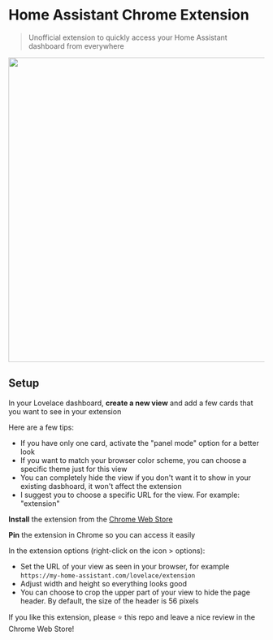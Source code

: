 # Home Assistant Chrome Extension

> Unofficial extension to quickly access your Home Assistant dashboard from everywhere

<p align="center">
  <a href="https://chrome.google.com/webstore/detail/home-assistant/hpoiflhmfklhfcfpibmdmpeonphmdbda" target="_blank">
    <img src="https://user-images.githubusercontent.com/17952318/116673701-034c6100-a9a4-11eb-9420-dc69b59aea67.png" width="600">
  </a>
</p>

## Setup

In your Lovelace dashboard, **create a new view** and add a few cards that you want to see in your extension

Here are a few tips: 

- If you have only one card, activate the "panel mode" option for a better look
- If you want to match your browser color scheme, you can choose a specific theme just for this view
- You can completely hide the view if you don't want it to show in your existing dasbhoard, it won't affect the extension
- I suggest you to choose a specific URL for the view. For example: "extension"

**Install** the extension from the [Chrome Web Store](https://chrome.google.com/webstore/detail/home-assistant/hpoiflhmfklhfcfpibmdmpeonphmdbda)

**Pin** the extension in Chrome so you can access it easily

In the extension options (right-click on the icon > options):
- Set the URL of your view as seen in your browser, for example `https://my-home-assistant.com/lovelace/extension`
- Adjust width and height so everything looks good
- You can choose to crop the upper part of your view to hide the page header. By default, the size of the header is 56 pixels

If you like this extension, please ⭐ this repo and leave a nice review in the Chrome Web Store!
